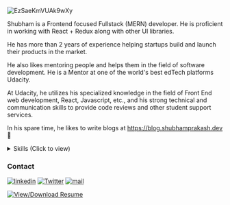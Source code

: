![EzSaeKmVUAk9wXy](https://user-images.githubusercontent.com/28767301/115162210-dbb1ea80-a0bf-11eb-9237-b00abe75fdda.jpeg)

Shubham is a Frontend focused Fullstack (MERN) developer. He is proficient in working with React + Redux along with other UI libraries.

He has more than 2 years of experience helping startups build and launch their products in the market.

He also likes mentoring people and helps them in the field of software development. He is a Mentor at one of the world's best edTech platforms Udacity.

At Udacity, he utilizes his specialized knowledge in the field of Front End web development, React, Javascript, etc., and his strong technical and communication skills to provide code reviews and other student support services.

In his spare time, he likes to write blogs at https://blog.shubhamprakash.dev 📝 

<details>
  <summary>Skills (Click to view)</summary>

### Technical

- Domain of Specialisation
  * Frontend Development
  
- Skills
  - Languages
    - ![JavaScript](https://img.shields.io/badge/JavaScript-F7DF1E?style=for-the-badge&logo=javascript&logoColor=black)
    ![TypeScript](https://img.shields.io/badge/TypeScript-007ACC?style=for-the-badge&logo=typescript&logoColor=white)
    ![Python](https://img.shields.io/badge/Python-14354C?style=for-the-badge&logo=python&logoColor=white)

  - FrontEnd
    - ![React](https://img.shields.io/badge/React-20232A?style=for-the-badge&logo=react&logoColor=61DAFB) 
    ![Redux](https://img.shields.io/badge/Redux-593D88?style=for-the-badge&logo=redux&logoColor=white)
    ![Gatsby](https://img.shields.io/badge/Gatsby-663399?style=for-the-badge&logo=gatsby&logoColor=white)
    ![MaterialUi](https://img.shields.io/badge/Material--UI-0081CB?style=for-the-badge&logo=material-ui&logoColor=white)
    ![Bootstrap](https://img.shields.io/badge/Bootstrap-563D7C?style=for-the-badge&logo=bootstrap&logoColor=white)
    ![HTML](https://img.shields.io/badge/HTML-239120?style=for-the-badge&logo=html5&logoColor=white)
    ![CSS](https://img.shields.io/badge/CSS-239120?&style=for-the-badge&logo=css3&logoColor=white)
    ![SCSS](https://img.shields.io/badge/Sass-CC6699?style=for-the-badge&logo=sass&logoColor=white)
    ![Webpack](https://img.shields.io/badge/Webpack-8DD6F9?style=for-the-badge&logo=webpack&logoColor=gray)
    
  - BackEnd 
    - ![Node](https://img.shields.io/badge/Node.js-43853D?style=for-the-badge&logo=node.js&logoColor=white)
    ![Express](https://img.shields.io/badge/Express.js-404D59?style=for-the-badge)
    ![MongoDB](https://img.shields.io/badge/MongoDB-4EA94B?style=for-the-badge&logo=mongodb&logoColor=white)
    ![PostgreSQL](https://img.shields.io/badge/PostgreSQL-316192?style=for-the-badge&logo=postgresql&logoColor=white)
    
  - Unit Testing
    - ![Jest](https://img.shields.io/badge/Jest-C21325?style=for-the-badge&logo=Jest&logoColor=white)

- Workspace / OS
  - ![Macbook](https://img.shields.io/badge/Apple-MacBook_Pro_M1-999999?style=for-the-badge&logo=apple&logoColor=white)
  - ![Ubuntu](https://img.shields.io/badge/Ubuntu-E95420?style=for-the-badge&logo=ubuntu&logoColor=white)

</details>



### Contact
[![linkedin](https://img.shields.io/badge/-LinkedIn-%230077B5?style=for-the-badge&logo=linkedin)](https://www.linkedin.com/in/ishubhamprakash/)
[![Twitter](https://img.shields.io/badge/-Twitter-%230077B5?style=for-the-badge&logo=twitter&color=%231DA1F2&logoColor=%23fff)](https://twitter.com/_shubhamprakash/)
[![mail](https://img.shields.io/badge/Gmail-D14836?style=for-the-badge&logo=gmail&logoColor=white)](mailto:shubham.prakash2308@gmail.com)


[![View/Download Resume](https://img.shields.io/badge/%20-Download%20Resume%20-success)](https://docs.google.com/document/d/1jIfRZ-U1z_GaC5KZl3A0CQAage7l7EqR1j3S2liyiKA/edit?usp=sharing)


<!--
<p align='center'>
  <a href="#"><img src="https://github-readme-stats.vercel.app/api?username=ishubhamprakash&show_icons=true&count_private=true&theme=dark" width="350"></a>
</p>
--!>


